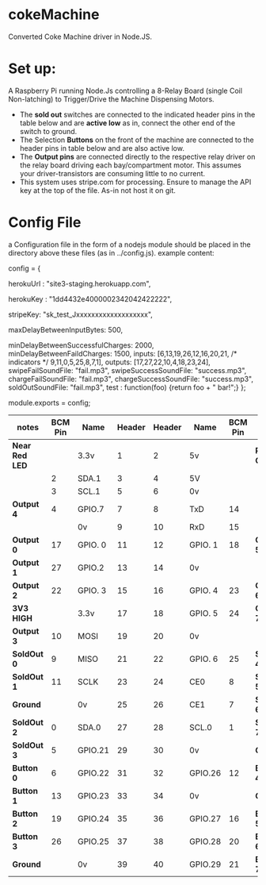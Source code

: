 # cokeMachine

Converted Coke Machine driver in Node.JS.
# Set up:
A Raspberry Pi running Node.Js controlling a 8-Relay Board (single Coil Non-latching) to Trigger/Drive the Machine Dispensing Motors.  
- The **sold out** switches are connected to the indicated header pins in the table below and are **active low** as in, connect the other end of the switch to ground.
- The Selection **Buttons** on the front of the machine are connected to the header pins in table below and are also active low.
- The **Output pins** are connected directly to the respective relay driver on the relay board driving each bay/compartment motor.  This assumes your driver-transistors are consuming little to no current.
- This system uses stripe.com for processing.  Ensure to manage the API key at the top of the file. As-in not host it on git.

# Config File
a Configuration file in the form of a nodejs module should be placed in the directory
above these files (as in ../config.js). example content:

config = {

  herokuUrl : "site3-staging.herokuapp.com",
  
  herokuKey : "1dd4432e4000002342042422222",
  
  stripeKey: "sk_test_Jxxxxxxxxxxxxxxxxxxx",
  
  maxDelayBetweenInputBytes: 500,
  
  minDelayBetweenSuccessfulCharges: 2000,
  minDelayBetweenFaildCharges: 1500,
  inputs:          [6,13,19,26,12,16,20,21,
  		/* indicators */ 9,11,0,5,25,8,7,1],
  outputs: [17,27,22,10,4,18,23,24],
  swipeFailSoundFile: "fail.mp3",
  swipeSuccessSoundFile: "success.mp3",
  chargeFailSoundFile: "fail.mp3",
  chargeSuccessSoundFile: "success.mp3",
  soldOutSoundFile: "fail.mp3",
  test : function(foo) {return foo + " bar!";}
};

module.exports = config;




| notes | BCM Pin | Name | Header | Header  | Name  | BCM Pin | notes |
| ------| --------| -----| -------| --------| ----- | --------| ------|
| **Near Red LED**  |         | 3.3v |  1     | 2       |   5v  |         | **PCB Corner** |
|          |   2     |SDA.1 |  3     |      4  |   5V  |         |       |
|          |   3     |SCL.1 |5       | 6       |   0v  |         |       |
| **Output 4** |   4     |GPIO.7|7       | 8       |TxD    | 14      |       |
|          |         |      0v |9    | 10      | RxD   | 15      |       |
| **Output 0** |  17   |GPIO. 0| 11  | 12      |GPIO. 1 | 18     |    **Output 5**      |
| **Output 1** |  27     |GPIO.2|  13    | 14      |   0v   |     |     |     |
| **Output 2** |  22     |GPIO. 3| 15 | 16 | GPIO. 4 | 23  |  **Output 6** |
| **3V3 HIGH** |         |         3.3v |17 | 18 | GPIO. 5 | 24  |  **Output 7**  |
| **Output 3** |  10     |   MOSI |   19 |20 |   0v      |     |     |
| **SoldOut 0** |   9  |    MISO  | 21 | 22 | GPIO. 6 | 25  | **SoldOut 4** |
| **SoldOut 1**|  11 |      SCLK |   23 | 24 | CE0     | 8   | **SoldOut 5** |
| **Ground**|     |0v         | 25   | 26 | CE1     | 7   | **SoldOut 6** |
| **SoldOut 2** |   0 |   SDA.0 | 27 | 28 | SCL.0     | 1   | **SoldOut 7**  |
| **SoldOut 3** |   5 |GPIO.21 |   29 | 30 |   0v      |     | **Ground**    |
| **Button 0** |   6 | GPIO.22 |   31 | 32 | GPIO.26  | 12   | **Button 4**  |
| **Button 1** |  13 | GPIO.23 | 33 | 34       | 0v      |     | **Ground**     |
| **Button 2** |  19 |  GPIO.24  | 35 | 36 | GPIO.27 | 16  | **Button 5** |
| **Button 3** |  26 | GPIO.25   | 37 | 38 | GPIO.28 | 20  |  **Button 6** |
| **Ground** |     |      0v  | 39 | 40 |  GPIO.29 | 21  | **Button 7**  |

